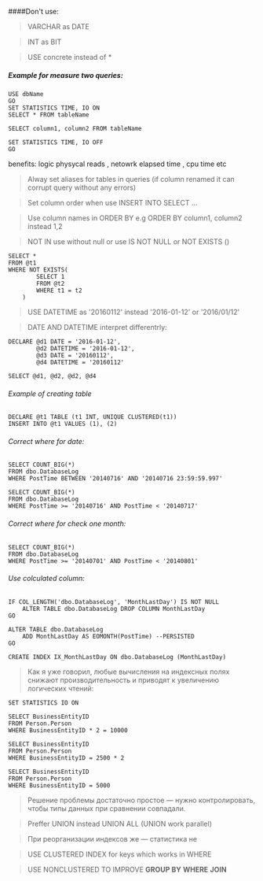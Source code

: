 ####Don't use:
> VARCHAR as DATE

> INT as BIT

> USE concrete  instead of *

##### Example for measure two queries:
```
USE dbName
GO
SET STATISTICS TIME, IO ON
SELECT * FROM tableName

SELECT column1, column2 FROM tableName

SET STATISTICS TIME, IO OFF
GO
```
benefits: logic physycal reads , netowrk elapsed time , cpu time etc


>Alway set aliases for tables in queries (if column renamed it can corrupt query without any errors)

> Set column order when use INSERT INTO SELECT ...

> Use column names in ORDER BY e.g ORDER BY  column1, column2 instead 1,2

> NOT IN use without null or use IS NOT NULL  or NOT EXISTS ()
```
SELECT *
FROM @t1
WHERE NOT EXISTS(
        SELECT 1
        FROM @t2
        WHERE t1 = t2
    )
```

> USE DATETIME as '20160112' instead '2016-01-12' or '2016/01/12'

> DATE AND DATETIME interpret differentrly:
>
```
DECLARE @d1 DATE = '2016-01-12',
        @d2 DATETIME = '2016-01-12',
        @d3 DATE = '20160112',
        @d4 DATETIME = '20160112'

SELECT @d1, @d2, @d2, @d4
```
###### Example of creating table 
```
DECLARE @t1 TABLE (t1 INT, UNIQUE CLUSTERED(t1))
INSERT INTO @t1 VALUES (1), (2)
```

###### Correct where for date:

```
SELECT COUNT_BIG(*)
FROM dbo.DatabaseLog
WHERE PostTime BETWEEN '20140716' AND '20140716 23:59:59.997'

SELECT COUNT_BIG(*)
FROM dbo.DatabaseLog
WHERE PostTime >= '20140716' AND PostTime < '20140717'
```

###### Correct where for check one month:
```
SELECT COUNT_BIG(*)
FROM dbo.DatabaseLog
WHERE PostTime >= '20140701' AND PostTime < '20140801'
```

###### Use colculated column:
```
IF COL_LENGTH('dbo.DatabaseLog', 'MonthLastDay') IS NOT NULL
    ALTER TABLE dbo.DatabaseLog DROP COLUMN MonthLastDay
GO

ALTER TABLE dbo.DatabaseLog
    ADD MonthLastDay AS EOMONTH(PostTime) --PERSISTED
GO

CREATE INDEX IX_MonthLastDay ON dbo.DatabaseLog (MonthLastDay)
```

> Как я уже говорил, любые вычисления на индексных полях 
>снижают производительность и приводят к увеличению логических чтений:

```
SET STATISTICS IO ON

SELECT BusinessEntityID
FROM Person.Person
WHERE BusinessEntityID * 2 = 10000

SELECT BusinessEntityID
FROM Person.Person
WHERE BusinessEntityID = 2500 * 2

SELECT BusinessEntityID
FROM Person.Person
WHERE BusinessEntityID = 5000

```

> Решение проблемы достаточно простое — нужно контролировать, 
>чтобы типы данных при сравнении совпадали.

>Preffer UNION instead UNION ALL (UNION work parallel)

>При реорганизации индексов же — статистика не 

>USE CLUSTERED INDEX for keys which works in WHERE 

> USE NONCLUSTERED TO IMPROVE **GROUP BY** **WHERE** **JOIN**